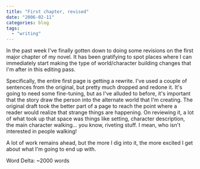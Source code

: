 ```yaml
---
title: "First chapter, revised"
date: "2006-02-11"
categories: blog
tags:
  - "writing"
---
```


In the past week I've finally gotten down to doing some revisions on the first major chapter of my novel. It has been gratifying to spot places where I can immediately start making the type of world/character building changes that I'm after in this editing pass.



Specifically, the entire first page is getting a rewrite. I've used a couple of sentences from the original, but pretty much dropped and redone it. It's going to need some fine-tuning, but as I've alluded to before, it's important that the story draw the person into the alternate world that I'm creating. The original draft took the better part of a page to reach the point where a reader would realize that strange things are happening. On reviewing it, a lot of what took up that space was things like setting, character description, the main character walking... you know, riveting stuff. I mean, who isn't interested in people walking!



A lot of work remains ahead, but the more I dig into it, the more excited I get about what I'm going to end up with.



Word Delta: ~2000 words
